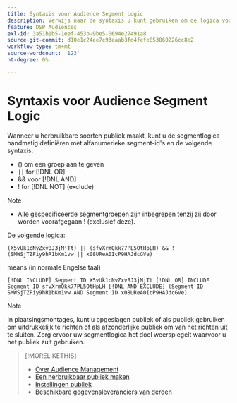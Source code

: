 ```yaml
---
title: Syntaxis voor Audience Segment Logic
description: Verwijs naar de syntaxis u kunt gebruiken om de logica voor publiekssegmenten te bepalen.
feature: DSP Audiences
exl-id: 3a51b1b5-1eef-453b-9be5-0694e27491a8
source-git-commit: d10e1c24ee7c93eaab3fd4fefe853860226cc8e2
workflow-type: tm+mt
source-wordcount: '123'
ht-degree: 0%

---
```


# Syntaxis voor Audience Segment Logic

Wanneer u herbruikbare soorten publiek maakt, kunt u de segmentlogica handmatig definiëren met alfanumerieke segment-id&#39;s en de volgende syntaxis:

* () om een groep aan te geven
* `||` for  [!DNL OR] <!-- || escaped with backticks so Jenkins doesn't think it's a Markdown table -->
* &amp;&amp; voor [!DNL AND]
* ! for [!DNL NOT] (exclude)

>[!NOTE]
>
>* Alle gespecificeerde segmentgroepen zijn inbegrepen tenzij zij door worden voorafgegaan ! (exclusief deze).


De volgende logica:

```
(X5vUk1cNvZxvBJ3jMjTt) || (sfvXrmQkk77PL5OtHpLH) && !(SMWSjTZFiy9hR1bKm1vw || x08UReA0IcP9HAJdcGVe)
```

means (in normale Engelse taal)

```
[!DNL INCLUDE] Segment ID X5vUk1cNvZxvBJ3jMjTt [!DNL OR] INCLUDE Segment ID sfvXrmQkk77PL5OtHpLH [!DNL AND EXCLUDE] (Segment ID SMWSjTZFiy9hR1bKm1vw AND Segment ID x08UReA0IcP9HAJdcGVe)
```

>[!NOTE]
>
>In plaatsingsmontages, kunt u opgeslagen publiek of als publiek gebruiken om uitdrukkelijk te richten of als afzonderlijke publiek om van het richten uit te sluiten. Zorg ervoor uw segmentlogica het doel weerspiegelt waarvoor u het publiek zult gebruiken.

>[!MORELIKETHIS]
>
>* [Over Audience Management](audience-about.md)
>* [Een herbruikbaar publiek maken](reusable-audience-create.md)
>* [Instellingen publiek](audience-settings.md)
>* [Beschikbare gegevensleveranciers van derden](third-party-data-providers.md)


